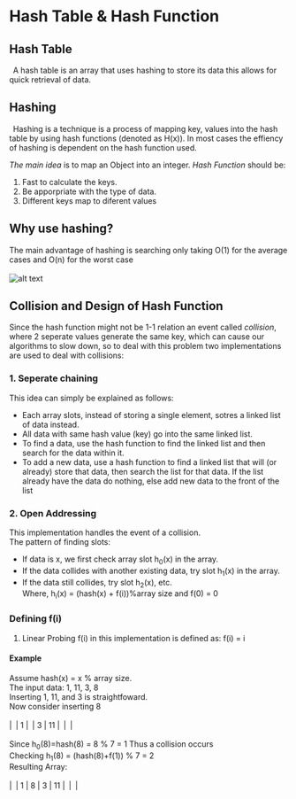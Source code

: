 # Hash Table & Hash Function
## Hash Table
&ensp;A hash table is an array that uses hashing to store its data this allows for quick retrieval of data.<br>

## Hashing
&ensp;Hashing is a technique is a process of mapping key, values into the hash table by using hash functions (denoted as H(x)). In most cases the effiency of hashing is dependent on the hash function used.

_*The main idea*_ is to map an Object into an integer.
_*Hash Function*_ should be:<br>
1. Fast to calculate the keys.
2. Be apporpriate with the type of data.
3. Different keys map to diferent values
## Why use hashing?
The main advantage of hashing is searching only taking 
O(1) for the average cases and O(n) for the worst case<br><br>
![alt text](https://www.tutorialspoint.com/data_structures_algorithms/images/hash_function.jpg)<br>

## Collision and Design of Hash Function 
Since the hash function might not be 1-1 relation an event called _*collision*_, where 2 seperate values generate the same key, which can cause our algorithms to slow down, so to deal with this problem two implementations are used to deal with collisions:<br>
### 1. Seperate chaining
This idea can simply be explained as follows:
- Each array slots, instead of storing a single element, sotres a linked list of data instead.
- All data with same hash value (key) go into the same linked list.
- To find a data, use the hash function to find the linked list and then search for the data within it.
- To add a new data, use a hash function to find a linked list that will (or already) store that data, then search the list for that data. If the list already have the data do nothing, else add new data to the front of the list
### 2. Open Addressing 
This implementation handles the event of a collision.<br>
The pattern of finding slots:<br>
- If data is x, we first check array slot h<sub>0</sub>(x) in the array.
- If the data collides with another existing data, try slot h<sub>1</sub>(x) in the array.
- If the data still collides, try slot h<sub>2</sub>(x), etc.<br>
Where, h<sub>i</sub>(x) = (hash(x) + f(i))%array size and f(0) = 0

### Defining f(i)
1. Linear Probing 
f(i) in this implementation is defined as: f(i) = i<br>
#### Example 
Assume hash(x) = x % array size.<br>
The input data: 1, 11, 3, 8<br>
Inserting 1, 11, and 3 is straightfoward.<br> 
Now consider inserting 8<br><br>
|&ensp;| 1 |&ensp;| 3 | 11 |&ensp;|&ensp;|<br><br>
Since h<sub>0</sub>(8)=hash(8) =  8 % 7 = 1 Thus a collision occurs<br>
Checking h<sub>1</sub>(8) = (hash(8)+f(1)) % 7 = 2 <br>
Resulting Array:<br><br>
|&ensp;| 1 | 8 | 3 | 11 |&ensp;|&ensp;|


